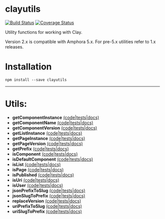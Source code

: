 # clayutils

[![Build Status](https://travis-ci.org/clay/clayutils.svg?branch=master)](https://travis-ci.org/clay/clayutils)
[![Coverage Status](https://coveralls.io/repos/github/clay/clayutils/badge.svg?branch=master)](https://coveralls.io/github/clay/clayutils?branch=master)

Utility functions for working with Clay.

Version 2.x is compatible with Amphora 5.x. For pre-5.x utilities refer to 1.x releases.

# Installation

```
npm install --save clayutils
```

---

# Utils:

* **getComponentInstance** [(code|tests|docs)](https://github.com/clay/clayutils/tree/master/lib/getComponentInstance)
* **getComponentName** [(code|tests|docs)](https://github.com/clay/clayutils/tree/master/lib/getComponentName)
* **getComponentVersion** [(code|tests|docs)](https://github.com/clay/clayutils/tree/master/lib/getComponentVersion)
* **getListInstance** [(code|tests|docs)](https://github.com/clay/clayutils/tree/master/lib/getListInstance)
* **getPageInstance** [(code|tests|docs)](https://github.com/clay/clayutils/tree/master/lib/getPageInstance)
* **getPageVersion** [(code|tests|docs)](https://github.com/clay/clayutils/tree/master/lib/getPageVersion)
* **getPrefix** [(code|tests|docs)](https://github.com/clay/clayutils/tree/master/lib/getPrefix)
* **isComponent** [(code|tests|docs)](https://github.com/clay/clayutils/tree/master/lib/isComponent)
* **isDefaultComponent** [(code|tests|docs)](https://github.com/clay/clayutils/tree/master/lib/isDefaultComponent)
* **isList** [(code|tests|docs)](https://github.com/clay/clayutils/tree/master/lib/isList)
* **isPage** [(code|tests|docs)](https://github.com/clay/clayutils/tree/master/lib/isPage)
* **isPublished** [(code|tests|docs)](https://github.com/clay/clayutils/tree/master/lib/isPublished)
* **isUri** [(code|tests|docs)](https://github.com/clay/clayutils/tree/master/lib/isUri)
* **isUser** [(code|tests|docs)](https://github.com/clay/clayutils/tree/master/lib/isUser)
* **jsonPrefixToSlug** [(code|tests|docs)](https://github.com/clay/clayutils/tree/master/lib/jsonPrefixToSlug)
* **jsonSlugToPrefix** [(code|tests|docs)](https://github.com/clay/clayutils/tree/master/lib/jsonSlugToPrefix)
* **replaceVersion** [(code|tests|docs)](https://github.com/clay/clayutils/tree/master/lib/replaceVersion)
* **uriPrefixToSlug** [(code|tests|docs)](https://github.com/clay/clayutils/tree/master/lib/uriPrefixToSlug)
* **uriSlugToPrefix** [(code|tests|docs)](https://github.com/clay/clayutils/tree/master/lib/uriSlugToPrefix)
